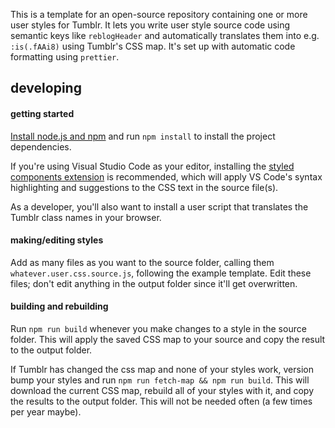 This is a template for an open-source repository containing one or more user styles for Tumblr. It lets you write user style source code using semantic keys like `reblogHeader` and automatically translates them into e.g. `:is(.fAAi8)` using Tumblr's CSS map. It's set up with automatic code formatting using `prettier`.

## developing

#### getting started

[Install node.js and npm](https://docs.npmjs.com/downloading-and-installing-node-js-and-npm) and run `npm install` to install the project dependencies.

If you're using Visual Studio Code as your editor, installing the [styled components extension](https://marketplace.visualstudio.com/items?itemName=styled-components.vscode-styled-components) is recommended, which will apply VS Code's syntax highlighting and suggestions to the CSS text in the source file(s).

As a developer, you'll also want to install a user script that translates the Tumblr class names in your browser.

#### making/editing styles

Add as many files as you want to the source folder, calling them `whatever.user.css.source.js`, following the example template. Edit these files; don't edit anything in the output folder since it'll get overwritten.

#### building and rebuilding

Run `npm run build` whenever you make changes to a style in the source folder. This will apply the saved CSS map to your source and copy the result to the output folder.

If Tumblr has changed the css map and none of your styles work, version bump your styles and run `npm run fetch-map && npm run build`. This will download the current CSS map, rebuild all of your styles with it, and copy the results to the output folder. This will not be needed often (a few times per year maybe).
